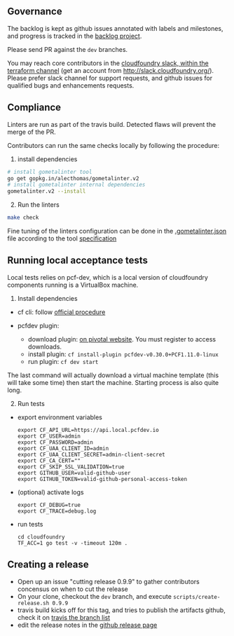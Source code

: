 ## Governance

The backlog is kept as github issues annotated with labels and milestones, and progress is tracked in the [backlog project](https://github.com/mevansam/terraform-provider-cloudfoundry/projects/1).

Please send PR against the `dev` branches.

You may reach core contributors in the [cloudfoundry slack, within the terraform channel](https://cloudfoundry.slack.com/messages/C7JRBR8CV/) (get an account from http://slack.cloudfoundry.org/). Please prefer slack channel for support requests, and github issues for qualified bugs and enhancements requests.

## Compliance

Linters are run as part of the travis build. Detected flaws will prevent the merge of the PR.

Contributors can run the same checks locally by following the procedure:

1. install dependencies

  ```bash
  # install gometalinter tool
  go get gopkg.in/alecthomas/gometalinter.v2
  # install gometalinter internal dependencies
  gometalinter.v2 --install
  ```

2. Run the linters

  ```bash
  make check
  ```

Fine tuning of the linters configuration can be done in the [.gometalinter.json](.gometalinter.json) file according to the tool [specification](https://github.com/alecthomas/gometalinter#configuration-file)

## Running local acceptance tests

Local tests relies on pcf-dev, which is a local version of cloudfoundry components running is a VirtualBox machine.

1. Install dependencies

  - cf cli: follow [official procedure](https://docs.cloudfoundry.org/cf-cli/install-go-cli.html)

  - pcfdev plugin:
    - download plugin: [on pivotal website](https://network.pivotal.io/products/pcfdev). You must register to access downloads.
    - install plugin: ```cf install-plugin pcfdev-v0.30.0+PCF1.11.0-linux```
    - run plugin: ```cf dev start```

  The last command will actually download a virtual machine template (this will take some time) then start the machine. Starting process is also quite long.


2. Run tests

  - export environment variables
    ```
    export CF_API_URL=https://api.local.pcfdev.io
    export CF_USER=admin
    export CF_PASSWORD=admin
    export CF_UAA_CLIENT_ID=admin
    export CF_UAA_CLIENT_SECRET=admin-client-secret
    export CF_CA_CERT=""
    export CF_SKIP_SSL_VALIDATION=true
    export GITHUB_USER=valid-github-user
    export GITHUB_TOKEN=valid-github-personal-access-token
    ```

  - (optional) activate logs
    ```
    export CF_DEBUG=true
    export CF_TRACE=debug.log
    ```

  - run tests
    ```
    cd cloudfoundry
    TF_ACC=1 go test -v -timeout 120m .
    ```


## Creating a release

* Open up an issue "cutting release 0.9.9" to gather contributors concensus on when to cut the release
* On your clone, checkout the `dev` branch, and execute `scripts/create-release.sh 0.9.9`
* travis build kicks off for this tag, and tries to publish the artifacts github, check it on [travis the branch list](https://travis-ci.org/mevansam/terraform-provider-cloudfoundry/branches)
* edit the release notes in the [github release page](https://github.com/mevansam/terraform-provider-cloudfoundry/releases)

